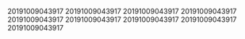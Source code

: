 20191009043917
20191009043917
20191009043917
20191009043917
20191009043917
20191009043917
20191009043917
20191009043917
20191009043917
